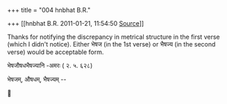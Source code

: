 +++
title = "004 hnbhat B.R."

+++
[[hnbhat B.R.	2011-01-21, 11:54:50 [Source](https://groups.google.com/g/samskrita/c/xVWOIfxGZYo)]]



Thanks for notifying the discrepancy in metrical structure in the first verse (which I didn't notice). Either भेषज (in the 1st verse) or भैषज्य (in the second verse) would be acceptable form.

  

भेषजौषधभैषज्यानि -अमरः ( २. ५. ६२८)

  

भेषजम्, औषधम्, भैषज्यम् --  
  



